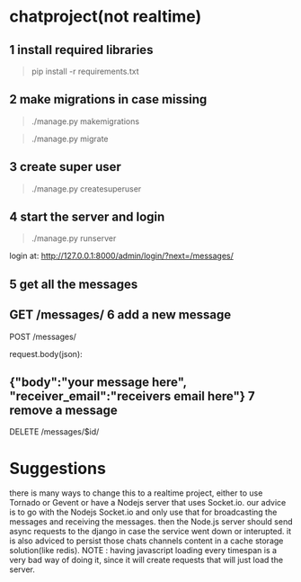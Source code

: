 # chatproject(not realtime)

1 install required libraries
-----------------------------
>pip install -r requirements.txt

2 make migrations in case missing
----------------------------------
>./manage.py makemigrations

>./manage.py migrate

3 create super user
-------------------
>./manage.py createsuperuser

4 start the server and login
-----------------------------
>./manage.py runserver

login at:
http://127.0.0.1:8000/admin/login/?next=/messages/

5 get all the messages
-------------------
GET /messages/
6 add a new message
---------------
POST /messages/

request.body(json):

{"body":"your message here",
"receiver_email":"receivers email here"}
7 remove a message
----------------
DELETE /messages/$id/


Suggestions
=============
there is many ways to change this to a realtime project, either to use Tornado or Gevent or have a Nodejs server that uses Socket.io.
our advice is to go with the Nodejs Socket.io and only use that for broadcasting the messages and receiving the messages.
then the Node.js server should send async requests to the django in case the service went down or interupted.
it is also adviced to persist those chats channels content in a cache storage solution(like redis).
NOTE : having javascript loading every timespan is a very bad way of doing it, since it will create requests that will just load the server.
